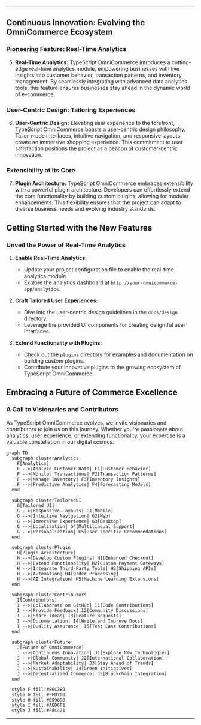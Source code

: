 
---

## Continuous Innovation: Evolving the OmniCommerce Ecosystem

### Pioneering Feature: Real-Time Analytics

5. **Real-Time Analytics:**
   TypeScript OmniCommerce introduces a cutting-edge real-time analytics module, empowering businesses with live insights into customer behavior, transaction patterns, and inventory management. By seamlessly integrating with advanced data analytics tools, this feature ensures businesses stay ahead in the dynamic world of e-commerce.

### User-Centric Design: Tailoring Experiences

6. **User-Centric Design:**
   Elevating user experience to the forefront, TypeScript OmniCommerce boasts a user-centric design philosophy. Tailor-made interfaces, intuitive navigation, and responsive layouts create an immersive shopping experience. This commitment to user satisfaction positions the project as a beacon of customer-centric innovation.

### Extensibility at Its Core

7. **Plugin Architecture:**
   TypeScript OmniCommerce embraces extensibility with a powerful plugin architecture. Developers can effortlessly extend the core functionality by building custom plugins, allowing for modular enhancements. This flexibility ensures that the project can adapt to diverse business needs and evolving industry standards.

## Getting Started with the New Features

### Unveil the Power of Real-Time Analytics

1. **Enable Real-Time Analytics:**
   - Update your project configuration file to enable the real-time analytics module.
   - Explore the analytics dashboard at `http://your-omnicommerce-app/analytics`.

2. **Craft Tailored User Experiences:**
   - Dive into the user-centric design guidelines in the `docs/design` directory.
   - Leverage the provided UI components for creating delightful user interfaces.

3. **Extend Functionality with Plugins:**
   - Check out the `plugins` directory for examples and documentation on building custom plugins.
   - Contribute your innovative plugins to the growing ecosystem of TypeScript OmniCommerce.

## Embracing a Future of Commerce Excellence

### A Call to Visionaries and Contributors

As TypeScript OmniCommerce evolves, we invite visionaries and contributors to join us on this journey. Whether you're passionate about analytics, user experience, or extending functionality, your expertise is a valuable constellation in our digital cosmos.

```mermaid
graph TD
  subgraph clusterAnalytics
    F[Analytics]
    F -->|Analyze Customer Data| F1[Customer Behavior]
    F -->|Monitor Transactions| F2[Transaction Patterns]
    F -->|Manage Inventory| F3[Inventory Insights]
    F -->|Predictive Analytics| F4[Forecasting Models]
  end

  subgraph clusterTailoredUI
    G[Tailored UI]
    G -->|Responsive Layouts| G1[Mobile]
    G -->|Intuitive Navigation| G2[Web]
    G -->|Immersive Experience| G3[Desktop]
    G -->|Localization| G4[Multilingual Support]
    G -->|Personalization| G5[User-specific Recommendations]
  end

  subgraph clusterPlugin
    H[Plugin Architecture]
    H -->|Develop Custom Plugins| H1[Enhanced Checkout]
    H -->|Extend Functionality| H2[Custom Payment Gateways]
    H -->|Integrate Third-Party Tools| H3[Shipping APIs]
    H -->|Automation| H4[Order Processing]
    H -->|AI Integration| H5[Machine Learning Extensions]
  end

  subgraph clusterContributors
    I[Contributors]
    I -->|Collaborate on GitHub| I1[Code Contributions]
    I -->|Provide Feedback| I2[Community Discussions]
    I -->|Share Ideas| I3[Feature Requests]
    I -->|Documentation| I4[Write and Improve Docs]
    I -->|Quality Assurance| I5[Test Case Contributions]
  end

  subgraph clusterFuture
    J[Future of OmniCommerce]
    J -->|Continuous Innovation| J1[Explore New Technologies]
    J -->|Global Community| J2[International Collaboration]
    J -->|Market Adaptability| J3[Stay Ahead of Trends]
    J -->|Sustainability| J4[Green Initiatives]
    J -->|Decentralized Commerce| J5[Blockchain Integration]
  end

  style F fill:#86C3B9
  style G fill:#FFD700
  style H fill:#E5989B
  style I fill:#AED6F1
  style J fill:#F8C471

```

--- 
